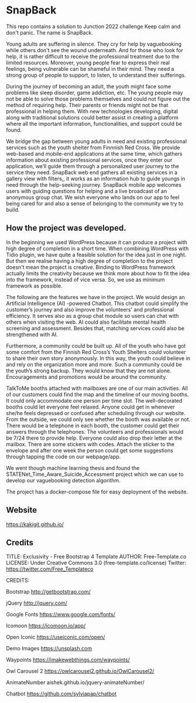 # SnapBack

This repo contains a solution to Junction 2022 challenge Keep calm and don't panic.
The name is SnapBack.

Young adults are suffering in silence. They cry for help by vaguebooking while others don't see the wound underneath. And for those who look for help, it is rather difficult to receive the professional treatment due to the limited resources. Moreover, young people fear to express their real feelings, being vulnerable can be shameful in their mind. They need a strong group of people to support, to listen, to understand their sufferings.

During the journey of becoming an adult, the youth might face some problems like sleep disorder, game addiction, etc. The young people may not be able to solve those problems themselves and could not figure out the method of requiring help. Their parents or friends might not be that professional in helping them. With new technologies developing, digital along with traditional solutions could better assist in creating a platform where all the important information, functionalities, and support could be found.

We bridge the gap between young adults in need and existing professional services such as the youth shelter from Finnnish Red Cross. We provide web-based and mobile-end applications at the same time, which gathers information about existing professional services, once they enter our application, we’ll guide them through a personalized user journey to the service they need. SnapBack web end gathers all existing services in a gallery view with filters,, it works as an information hub to guide youngs in need through the help-seeking journey. SnapBack mobile app welcomes users with guiding questions for helping and a live broadcast of an anonymous group chat. We wish everyone who lands on our app to feel being cared for and also a sense of belonging to the community we try to build.

## How the project was developed.
In the beginning we used WordPress because it can produce a project with high degree of completion in a short time.
When combining WordPress with Tidio plugin, we have quite a feasible solution for the idea just in one night.
But then we realise having a high degree of completion to the project doesn't mean the project is creative. Binding to WordPress framework actually limits the creativity because we think more about how to fit the idea into the framework, instead of vice versa.
So, we use as minimum framework as possible.

The following are the features we have in the project. We would design an Artificial Intelligence (AI) -powered Chatbot. This chatbot could simplify the customer’s journey and also improve the volunteers' and professional efficiency. It serves also as a group chat module so users can chat with others when visiting the web. AI could also facilitate mental health screening and assessment. Besides that, matching services could also be strengthened with AI.

Furthermore, a community could be built up. All of the youth who have got some comfort from the Finnish Red Cross’s Youth Shelters could volunteer to share their own story anonymously. In this way, the youth could believe in and rely on the organization more and more. Such a community could be the youth’s strong backup. They would know that they are not alone. Encouragements and promotions would be around the community.

TalkToMe booths attached with mailboxes are one of our main activities. All of our customers could find the map and the timeline of our moving booths. It could only accommodate one person per time slot. The well-decorated booths could let everyone feel relaxed. Anyone could get in whenever she/he feels depressed or confused after scheduling through our website. From the outside, we could only see whether the booth was available or not. There would be a telephone in each booth, the customer could get their answers through the telephones. The volunteers and professionals would be 7/24 there to provide help. Everyone could also drop their letter at the mailbox. There are some stickers with codes. Attach the sticker to the envelope and after one week the person could get some suggestions through tapping the code on our webpage/app.

We went though machine learning thesis and found the STATENet_Time_Aware_Suicide_Accessment project which we can use to develop our vaguebooking detection algorithm.

The project has a docker-compose file for easy deployment of the website.

## Website
https://kakigit.github.io/

## Credits
TITLE: Exclusivity - Free Bootstrap 4 Template
AUTHOR: Free-Template.co
LICENSE: Under Creative Commons 3.0 (free-template.co/license)
Twitter: https://twitter.com/Free_Templateco


CREDITS:

Bootstrap
http://getbootstrap.com/

jQuery
http://jquery.com/

Google Fonts
https://www.google.com/fonts/

Icomoon
https://icomoon.io/app/

Open Iconic
https://useiconic.com/open/

Demo Images
https://unsplash.com

Waypoints
https://imakewebthings.com/waypoints/

Owl Carousel 2
https://owlcarousel2.github.io/OwlCarousel2/

AnimateNumber
aishek.github.io/jquery-animateNumber/

Chatbot
https://github.com/sylviapap/chatbot
